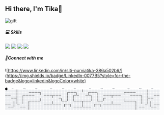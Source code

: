 ## Hi there, I'm Tika👋

<!--
- 🔭 I’m currently working on ...
- 🌱 I’m currently learning ...
- 👯 I’m looking to collaborate on ...
- 🤔 I’m looking for help with ...
- 💬 Ask me about ...
- 📫 How to reach me: ...
- 😄 Pronouns: ...
- ⚡ Fun fact: ... -->

![gift](https://media.giphy.com/media/RbDKaczqWovIugyJmW/giphy.gif?cid=ecf05e47yyin0wj3ahmrk8hh7wo84wax7b56adslzcxk6jli&ep=v1_gifs_search&rid=giphy.gif&ct=g)

##### 💻 Skills

<p>
  <img src="https://img.shields.io/badge/HTML5-E34F26?style=for-the-badge&logo=html5&logoColor=white" />
  <img src="https://img.shields.io/badge/CSS3-1572B6?style=for-the-badge&logo=css3&logoColor=white" />
  <img src="https://img.shields.io/badge/Kotlin-B125EA?style=for-the-badge&logo=kotlin&logoColor=white" />
  <img src="https://img.shields.io/badge/JavaScript-323330?style=for-the-badge&logo=javascript&logoColor=F7DF1E" />
</p>

##### 📎Connect with me

![https://www.linkedin.com/in/siti-nurviatika-386a502b6/](https://img.shields.io/badge/LinkedIn-0077B5?style=for-the-badge&logo=linkedin&logoColor=white)


<picture>
  <source media="(prefers-color-scheme: dark)" srcset="https://raw.githubusercontent.com/nurviatika/nurviatika/output/pacman-contribution-graph-dark.svg">
  <source media="(prefers-color-scheme: light)" srcset="https://raw.githubusercontent.com/nurviatika/nurviatika/output/pacman-contribution-graph.svg">
  <img alt="pacman contribution graph" src="https://raw.githubusercontent.com/nurviatika/nurviatika/output/pacman-contribution-graph.svg">
</picture>

###
